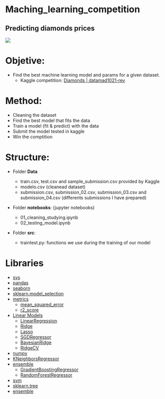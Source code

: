# Maching_learning_competition

## Predicting diamonds prices

![](https://i.pinimg.com/originals/95/4d/1b/954d1b6d95daf61e268775708c012909.gif)

# Objetive:

- Find the best machine learning model and params for a given dataset.
    - Kaggle competition: [Diamonds | datamad1021-rev](https://www.kaggle.com/c/diamonds-datamad1021-rev/overview)
    
# Method:

- Cleaning the dataset
- Find the best model that fits the data
- Train a model (fit & predict) with the data
- Submit the model tested in kaggle
- Win the comptition

# Structure:

* Folder **Data**
    - train.csv, test.csv and sample_submission.csv provided by Kaggle
    - modelo.csv (cleanead dataset)
    - submission.csv, submission_02.csv, submission_03.csv and submission_04.csv (differents submissions I have prepared)
    
* Folder **notebooks**: (jupyter notebooks)
    - 01_cleaning_studying.ipynb
    - 02_testing_model.ipynb
    
* Folder **src**:
    - traintest.py: functions we use during the training of our model
    
# Libraries

* [sys](https://docs.python.org/3/library/sys.html)
* [pandas](https://pandas.pydata.org/)
* [seaborn](https://seaborn.pydata.org/)
* [sklearn.model_selection](https://scikit-learn.org/stable/modules/generated/sklearn.model_selection.train_test_split.html)
* [metrics](https://scikit-learn.org/stable/modules/model_evaluation.html)
    - [mean_squared_error](https://scikit-learn.org/stable/modules/generated/sklearn.metrics.mean_squared_error.html)
    - [r2_score](https://scikit-learn.org/stable/modules/generated/sklearn.metrics.r2_score.html)
* [Linear Models](https://scikit-learn.org/stable/modules/linear_model.html)
    - [LinearRegression](https://scikit-learn.org/stable/modules/generated/sklearn.linear_model.LinearRegression.html)
    - [Ridge](https://scikit-learn.org/stable/modules/generated/sklearn.linear_model.Ridge.html)
    - [Lasso](https://scikit-learn.org/stable/modules/generated/sklearn.linear_model.Lasso)
    - [SGDRegressor](https://scikit-learn.org/stable/modules/generated/sklearn.linear_model.SGDRegressor.html)
    - [BayesianRidge](https://scikit-learn.org/stable/modules/generated/sklearn.linear_model.BayesianRidge.html)
    - [RidgeCV](https://scikit-learn.org/stable/modules/generated/sklearn.linear_model.RidgeCV.html)
* [numpy](https://numpy.org/)
* [KNeighborsRegressor](https://scikit-learn.org/stable/modules/generated/sklearn.neighbors.KNeighborsClassifier.html)
* [ensemble](https://scikit-learn.org/stable/modules/ensemble.html/)
    - [GradientBoostingRegressor](https://scikit-learn.org/stable/modules/generated/sklearn.ensemble.GradientBoostingRegressor.html)
    - [RandomForestRegressor](https://scikit-learn.org/stable/modules/generated/sklearn.ensemble.RandomForestRegressor.html)
* [svm](https://scikit-learn.org/stable/modules/generated/sklearn.svm.SVC.html)
* [sklearn.tree](https://scikit-learn.org/stable/modules/generated/sklearn.tree.DecisionTreeClassifier.html)
* [ensemble](https://scikit-learn.org/stable/modules/ensemble.html/)

